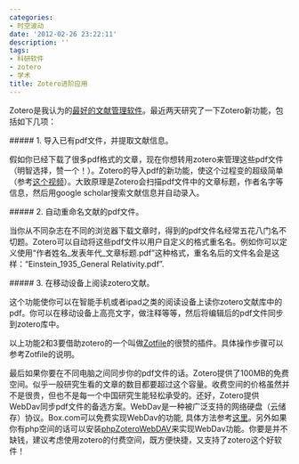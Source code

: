 ```yaml
---
categories:
- 时空波动
date: '2012-02-26 23:22:11'
description: ''
tags:
- 科研软件
- zotero
- 学术
title: Zotero进阶应用
---
```

Zotero是我认为的[最好的文献管理软件](http://boke.9cheng.de/2010/05/%E6%88%91%E7%94%A8%E8%BF%87%E7%9A%84%E6%9C%80%E5%A5%BD%E7%9A%84%E6%96%87%E7%8C%AE%E7%AE%A1%E7%90%86%E8%BD%AF%E4%BB%B6zotero/)。最近两天研究了一下Zotero新功能，包括如下几项：



\#\#\#\#\# 1\. 导入已有pdf文件，并提取文献信息。

假如你已经下载了很多pdf格式的文章，现在你想转用zotero来管理这些pdf文件（明智选择，赞一个！）。Zotero的导入pdf的新功能，使这个过程变的超级简单（参考[这个视频](http://www.zotero.org/support/screencast_tutorials/retrieve_pdf_metadata)）。大致原理是Zotero会扫描pdf文件中的文章标题，作者名字等信息，然后用google scholar搜索文献信息并自动录入。

\#\#\#\#\# 2\. 自动重命名文献的pdf文件。

当你从不同杂志在不同的浏览器下载文章时，得到的pdf文件名经常五花八门名不切题。Zotero可以自动将这些pdf文件以用户自定义的格式重名名。例如你可以定义使用“作者姓名\_发表年代\_文章标题.pdf”这种格式，重名名后的文件名会是这样：“Einstein\_1935\_General Relativity.pdf”.

\#\#\#\#\# 3\. 在移动设备上阅读zotero文献。

这个功能使你可以在智能手机或者ipad之类的阅读设备上读你zotero文献库中的pdf。你可以在移动设备上高亮文字，做注释等等，然后将编辑后的pdf文件同步到zotero库中。

以上功能2和3要借助zotero的一个叫做[Zotfile](http://www.columbia.edu/~jpl2136/zotfile.html)的很赞的插件。具体操作步骤可以参考Zotfile的说明。



最后如果你要在不同电脑之间同步你的pdf文件的话。Zotero提供了100MB的免费空间。似乎一般研究生看的文章的数目都要超过这个容量。收费空间的价格虽然并不是很贵，但也不是每一个中国研究生能轻松承受的。还好，Zotero提供WebDav同步pdf文件的备选方案。WebDav是一种被广泛支持的网络硬盘（云储存）协议。Box.com可以免费实现WebDav的功能, 具体方法参考[这里](http://boke.9cheng.de/2012/02/%E7%94%A8box-com%E5%85%8D%E8%B4%B9%E5%90%8C%E6%AD%A5zotero%E7%9A%84pdf%E9%99%84%E4%BB%B6/)。另外如果你有php空间的话可以安装[phpZoteroWebDAV](http://chronicle.com/blogs/profhacker/make-your-own-zotero-webdav-server-and-access-your-zotero-attachments-anywhere/38526)来实现WebDav功能。你要是并不缺钱，建议考虑使用zotero的付费空间，既方便快捷，又支持了zotero这个好软件！